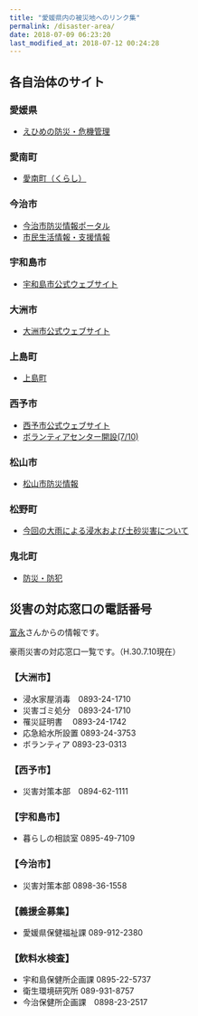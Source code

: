 ```yaml
---
title: "愛媛県内の被災地へのリンク集"
permalink: /disaster-area/
date: 2018-07-09 06:23:20
last_modified_at: 2018-07-12 00:24:28
---
```

## 各自治体のサイト
### 愛媛県
- [えひめの防災・危機管理](http://ehime.force.com/)
### 愛南町
- [愛南町（くらし）](http://www.town.ainan.ehime.jp/kurashi/)
### 今治市
- [今治市防災情報ポータル](https://city-imabari.secure.force.com/)
- [市民生活情報・支援情報](http://www.city.imabari.ehime.jp/saigai201807/)
### 宇和島市
- [宇和島市公式ウェブサイト](https://www.city.uwajima.ehime.jp/)
### 大洲市
- [大洲市公式ウェブサイト](http://www.city.ozu.ehime.jp/)
### 上島町
- [上島町](https://www.town.kamijima.lg.jp/)
### 西予市
- [西予市公式ウェブサイト](http://www.city.seiyo.ehime.jp/)
- [ボランティアセンター開設(7/10)](http://www.city.seiyo.ehime.jp/kinkyu/4956.html)
### 松山市
- [松山市防災情報](http://www.bousai.city.matsuyama.ehime.jp/public_info/main.php)
### 松野町
- [今回の大雨による浸水および土砂災害について](https://www.town.matsuno.ehime.jp/soshiki/1/3124.html)
### 鬼北町
- [防災・防犯](http://www.town.kihoku.ehime.jp/life/1/1/8/)

## 災害の対応窓口の電話番号
[富永](https://www.facebook.com/kiyo.tominaga/posts/1854593247930211)さんからの情報です。

豪雨災害の対応窓口一覧です。（H.30.7.10現在）

### 【大洲市】　
- 浸水家屋消毒　0893-24-1710
- 災害ゴミ処分　0893-24-1710
- 罹災証明書　 0893-24-1742
- 応急給水所設置 0893-24-3753
- ボランティア 0893-23-0313

### 【西予市】　 
- 災害対策本部　0894-62-1111

### 【宇和島市】
- 暮らしの相談室 0895-49-7109

### 【今治市】　
- 災害対策本部 0898-36-1558

### 【義援金募集】　
- 愛媛県保健福祉課 089-912-2380

### 【飲料水検査】　
- 宇和島保健所企画課 0895-22-5737
- 衛生環境研究所 089-931-8757
- 今治保健所企画課　0898-23-2517　